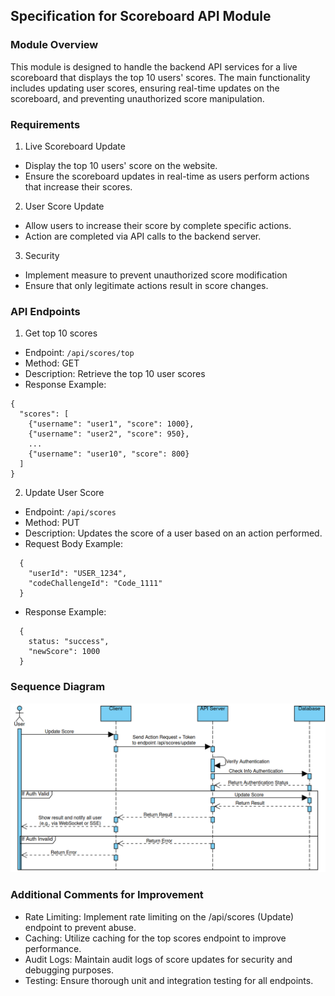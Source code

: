 ## Specification for Scoreboard API Module

### Module Overview

This module is designed to handle the backend API services for a live scoreboard that displays the top 10 users' scores. The main functionality includes updating user scores, ensuring real-time updates on the scoreboard, and preventing unauthorized score manipulation.

### Requirements

1. Live Scoreboard Update

- Display the top 10 users' score on the website.
- Ensure the scoreboard updates in real-time as users perform actions that increase their scores.

2. User Score Update

- Allow users to increase their score by complete specific actions.
- Action are completed via API calls to the backend server.

3. Security

- Implement measure to prevent unauthorized score modification
- Ensure that only legitimate actions result in score changes.

### API Endpoints

1. Get top 10 scores

- Endpoint: `/api/scores/top`
- Method: GET
- Description: Retrieve the top 10 user scores
- Response Example:

```
{
  "scores": [
    {"username": "user1", "score": 1000},
    {"username": "user2", "score": 950},
    ...
    {"username": "user10", "score": 800}
  ]
}
```

2. Update User Score

- Endpoint: `/api/scores`
- Method: PUT
- Description: Updates the score of a user based on an action performed.
- Request Body Example:

```
  {
    "userId": "USER_1234",
    "codeChallengeId": "Code_1111"
  }
```

- Response Example:

```
  {
    status: "success",
    "newScore": 1000
  }
```

### Sequence Diagram

![Alt text](./Update_Score_Board_Sequence_Diagram.png)

### Additional Comments for Improvement

- Rate Limiting: Implement rate limiting on the /api/scores (Update) endpoint to prevent abuse.
- Caching: Utilize caching for the top scores endpoint to improve performance.
- Audit Logs: Maintain audit logs of score updates for security and debugging purposes.
- Testing: Ensure thorough unit and integration testing for all endpoints.
